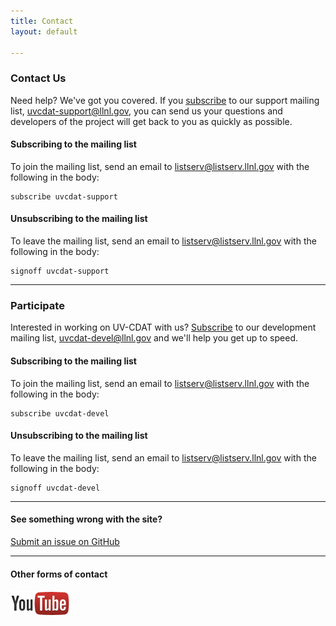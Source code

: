```yaml
---
title: Contact
layout: default

---
```



<style type="text/css">
  img.contact-logo {
    height: 40px;
  }
</style>



### Contact Us

Need help? We've got you covered. If you [subscribe][subscribe] to our support mailing list, [uvcdat-support@llnl.gov][support], you can send us your questions and developers of the project will get back to you as quickly as possible.

#### Subscribing to the mailing list

To join the mailing list, send an email to [listserv@listserv.llnl.gov][subscribe] with the following in the body:

    subscribe uvcdat-support

#### Unsubscribing to the mailing list
To leave the mailing list, send an email to [listserv@listserv.llnl.gov][unsubscribe] with the following in the body:

    signoff uvcdat-support

---

### Participate

Interested in working on UV-CDAT with us? [Subscribe][devsub] to our development mailing list, [uvcdat-devel@llnl.gov][devel] and we'll help you get up to speed.

#### Subscribing to the mailing list

To join the mailing list, send an email to [listserv@listserv.llnl.gov][devsub] with the following in the body:

    subscribe uvcdat-devel

#### Unsubscribing to the mailing list

To leave the mailing list, send an email to [listserv@listserv.llnl.gov][devunsub] with the following in the body:

    signoff uvcdat-devel

---

#### See something wrong with the site?

[Submit an issue on GitHub](https://github.com/UV-CDAT/uvcdat-site/issues)

---

#### Other forms of contact

<a href="https://www.youtube.com/results?search_query=UVCDAT"><img class="contact-logo" src="/images/youtube.png" alt="YouTube logo"/></a>




[uvcdat-askbot]:   http://askbot-uvcdat.llnl.gov
[support]:         mailto:uvcdat-support@llnl.gov
[devel]:           mailto:uvcdat-devel@llnl.gov
[devsub]:          mailto:listserv@listserv.llnl.gov?body=subscribe%20uvcdat-devel&amp;subject=Subscribe
[devunsub]:        mailto:listserv@listserv.llnl.gov?body=signoff%20uvcdat-devel&amp;subject=Unsubscribe
[subscribe]:       mailto:listserv@listserv.llnl.gov?body=subscribe%20uvcdat-support&amp;subject=Subscribe
[unsubscribe]:     mailto:listserv@listserv.llnl.gov?body=signoff%20uvcdat-support&amp;subject=Unsubscribe


